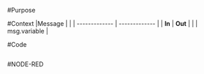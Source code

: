 #Purpose

#Context
|Message		    |				        |
| ------------- | ------------- |
| **In**		    | **Out**		    |
|				        | msg.variable	|


#Code
```javascript
```

#NODE-RED
`
`
